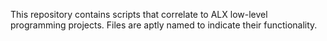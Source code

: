 This repository contains scripts that correlate to ALX low-level programming projects. Files are aptly named to indicate their functionality.